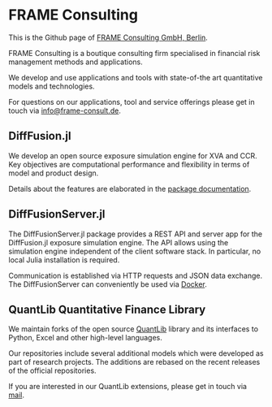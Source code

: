 # FRAME Consulting

This is the Github page of [FRAME Consulting GmbH, Berlin](https://frame-consult.de/).

FRAME Consulting is a boutique consulting firm specialised in financial risk management methods and applications.

We develop and use applications and tools with state-of-the art quantitative models and technologies.

For questions on our applications, tool and service offerings please get in touch via [info@frame-consult.de](mailto:info@frame-consult.de?subject=[GitHub]).

## DiffFusion.jl

We develop an open source exposure simulation engine for XVA and CCR. Key objectives are computational performance and flexibility in terms of model and product design.

Details about the features are elaborated in the [package documentation](https://frame-consulting.github.io/DiffFusion.jl/dev/pages/overview/).

## DiffFusionServer.jl

The DiffFusionServer.jl package provides a REST API and server app for the DiffFusion.jl exposure simulation engine. The API allows using the simulation engine independent
of the client software stack. In particular, no local Julia installation is required.

Communication is established via HTTP requests and JSON data exchange. The DiffFusionServer can conveniently be used via [Docker](https://hub.docker.com/r/sschlenkrich/diff-fusion-server).

## QuantLib Quantitative Finance Library

We maintain forks of the open source [QuantLib](https://www.quantlib.org/) library and its interfaces to Python, Excel and other high-level languages.

Our repositories include several additional models which were developed as part of research projects. The additions are rebased on the recent releases of the official repositories.

If you are interested in our QuantLib extensions, please get in touch via [mail](mailto:info@frame-consult.de?subject=[GitHub]).
